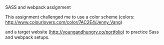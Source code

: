 SASS and webpack assignment

This assignment challenged me to use a color scheme (colors: http://www.colourlovers.com/color/7AC2E4/Jenny_Vang)

and a target website (http://youngandhungry.co/portfolio) to practice
Sass and webpack setups.
